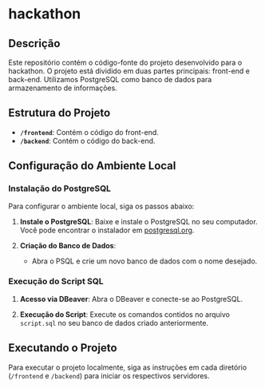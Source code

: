 # hackathon

## Descrição
Este repositório contém o código-fonte do projeto desenvolvido para o hackathon. O projeto está dividido em duas partes principais: front-end e back-end. Utilizamos PostgreSQL como banco de dados para armazenamento de informações.

## Estrutura do Projeto

- **`/frontend`**: Contém o código do front-end.
- **`/backend`**: Contém o código do back-end.

## Configuração do Ambiente Local

### Instalação do PostgreSQL
Para configurar o ambiente local, siga os passos abaixo:

1. **Instale o PostgreSQL**: Baixe e instale o PostgreSQL no seu computador. Você pode encontrar o instalador em [postgresql.org](https://www.postgresql.org/download/).

2. **Criação do Banco de Dados**:
   - Abra o PSQL e crie um novo banco de dados com o nome desejado.

### Execução do Script SQL

1. **Acesso via DBeaver**: Abra o DBeaver e conecte-se ao PostgreSQL.

2. **Execução do Script**: Execute os comandos contidos no arquivo `script.sql` no seu banco de dados criado anteriormente.

## Executando o Projeto

Para executar o projeto localmente, siga as instruções em cada diretório (`/frontend` e `/backend`) para iniciar os respectivos servidores.
